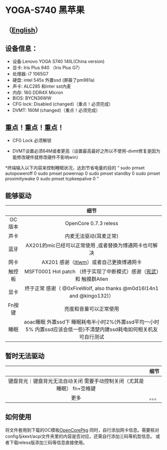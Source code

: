 # YOGA-S740 黑苹果

## （[English](https://github.com/frozenzero123/YOGA-S740/blob/master/README-EN.md)）


## 设备信息：
* 设备:Lenovo YOGA S740 14llL(China version)
* 显卡: Iris Plus 940 （Iris Plus G7）
* 处理器: i7 1065G7
* 硬盘: intel 545s 外置ssd (屏蔽了pm981a)
* 声卡: ALC285 和inter sst内麦
* 内存: 16G DDR4X Micron 
* BIOS: BYCN36WW
* CFG lock: Disabled (changed)（重点！必须完成）
* DVMT: 160M (changed)（重点！必须完成）

## 重点！重点！重点！

* CFG Lock 必须解锁

* DVMT设置必须64M或者更高（设置最高最好之所以不使用-dvmt修复是因为能修改硬件就修改硬件不影响win）

*终端输入以下内容来控制睡眠状况，达到节省电量的目的
“
sudo pmset autopoweroff 0
sudo pmset powernap 0
sudo pmset standby 0
sudo pmset proximitywake 0
sudo pmset tcpkeepalive 0
”


## 能够驱动
|  | 细节 |
|:-: | :-:|
|OC版本|OpenCore 0.7.3 reless|
|声卡|  内麦无法驱动(耳麦正常) |
|蓝牙|  AX201的mic已经可以正常使用 ,或者替换为博通网卡也可解决|
|网卡|  AX201 感谢（[itlwm](https://github.com/OpenIntelWireless/itlwm)）或者自己更换博通网卡|
|触控板|MSFT0001 Hot patch （终于实现了中断模式）感谢（[宪武](https://github.com/daliansky/OC-little)）和 触摸群Allen|
|显卡|终于正常 感谢（ @0xFireWolf, also thanks @m0d16l14n1 and @kingo132)） |
|Fn按键|亮度和音量可以正常使用|
|睡眠|aoac睡眠 外置ssd下 睡眠耗电半小时2%(外置ssd平均一小时5% 内置ssd应该会低一些)不清楚内建ssd耗电如何相关机友可自行测试|
## 暂时无法驱动
|  | 细节 |
|:-: | :-:|
|键盘背光｜键盘背光无法自动关闭 需要手动控制关闭（尤其是睡眠） fn+空格键
|更多|。。。|


## 如何使用
将文件套用到下载的OC模板[OpenCorePkg](https://github.com/acidanthera/OpenCorePkg)
同时，自行添加网卡信息。需要核对config与kext/acpi文件夹里的内容是否对应，还需自行添加三码等机型信息。
或者下载reless版添加三码等信息直接使用。
